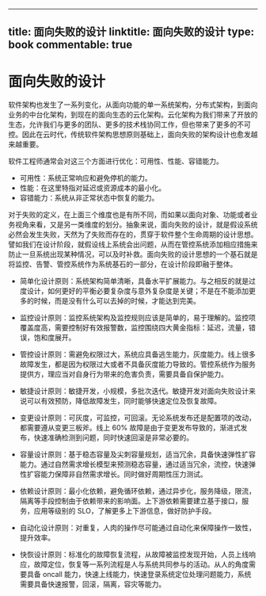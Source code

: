 
---
title: 面向失败的设计
linktitle: 面向失败的设计
type: book
commentable: true
---

# 面向失败的设计

软件架构也发生了一系列变化，从面向功能的单一系统架构，分布式架构，到面向业务的中台化架构，到现在的面向生态的云化架构。云化架构为我们带来了开放的生态，允许我们与更多的团队、更多的技术栈协同工作，但也带来了更多的不可控。因此在云时代，传统软件架构思想原则基础上，面向失败的架构设计也愈发越来越重要。

软件工程师通常会对这三个方面进行优化：可用性、性能、容错能力。

- 可用性：系统正常响应和避免停机的能力。
- 性能：在这里特指对延迟或资源成本的最小化。
- 容错能力：系统从非正常状态中恢复的能力。

对于失败的定义，在上面三个维度也是有所不同，而如果以面向对象、功能或者业务视角来看，又是另一类维度的划分。抽象来说，面向失败的设计，就是假设系统必然会发生失败，天然为了失败而存在的，贯穿于软件整个生命周期的设计思想。譬如我们在设计阶段，就假设线上系统会出问题，从而在管控系统添加相应措施来防止一旦系统出现某种情况，可以及时补救。面向失败的设计思想的一个基石就是将监控、告警、管控系统作为系统基石的一部分，在设计阶段即融于整体。

- 简单化设计原则：系统架构简单清晰，具备水平扩展能力。与之相反的就是过度设计，如何更好的平衡必要复杂度与意外复杂度是关键；不是在不能添加更多的时候，而是没有什么可以去掉的时候，才能达到完美。

- 监控设计原则：监控系统架构及监控规则应该是简单的，易于理解的。监控项覆盖度高，需要控制好有效报警数，监控围绕四大黄金指标：延迟，流量，错误，饱和度展开。

- 管控设计原则：需避免权限过大，系统应具备逃生能力，灰度能力。线上很多故障发生，都是因为权限过大或者不具备灰度能力导致的。管控系统作为服务提供方，理应当对自身行为带来的危害负责，需要具备自保护能力。

- 敏捷设计原则：敏捷开发，小规模，多批次迭代。敏捷开发对面向失败设计来说可以有效预防，降低故障发生，同时能够快速定位及恢复故障。

- 变更设计原则：可灰度，可监控，可回滚。无论系统发布还是配置项的改动，都需要遵从变更三板斧。线上 60% 故障是由于变更发布导致的，渐进式发布，快速准确检测到问题，同时快速回滚是非常必要的。

- 容量设计原则：基于稳态容量及尖刺容量规划，适当冗余，具备快速弹性扩容能力。通过自然需求增长模型来预测稳态容量，通过适当冗余，流控，快速弹性扩容能力保障非自然需求增长。同时做好周期性压力测试。

- 依赖设计原则：最小化依赖，避免循环依赖，通过异步化，服务降级，限流，隔离等手段控制由于依赖带来的影响面。上下游依赖需要建立基于接口，服务，应用等级别的 SLO，了解更多上下游信息，做好防护手段。

- 自动化设计原则：对重复，人肉的操作尽可能通过自动化来保障操作一致性，提升效率。

- 快恢设计原则：标准化的故障恢复流程，从故障被监控发现开始，人员上线响应，故障定位，恢复等一系列流程是人与系统共同参与的活动。从人的角度需要具备 oncall 能力，快速上线能力，快速登录系统定位处理问题能力，系统需要具备快速报警，回滚，隔离，容灾等能力。

    